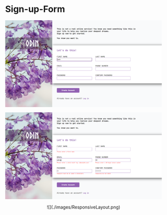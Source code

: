 # Sign-up-Form


![](./images/Layout.png)

![](./images/FormValidation.png)

<p align="center">
![](./images/ResponsiveLayout.png)
</p>